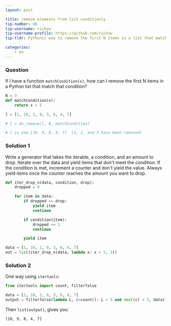 ```yaml
---
layout: post

title: remove elements from list conditionly
tip-number: 46
tip-username: richzw
tip-username-profile: https://github.com/richzw
tip-tldr: Pythonic way to remove the first N items in a list that match a condition

categories:
    - en
---
```


### Question

If I have a function `matchCondition(x)`, how can I remove the first N items in a Python list that match that condition?

```python
N = 3
def matchCondition(x):
    return x < 5

l = [1, 10, 2, 9, 3, 8, 4, 7]

# l = do_remove(l, N, matchCondition)

# l is now [10, 9, 8, 4, 7]  (1, 2, and 3 have been removed)
```

### Solution 1

Write a generator that takes the iterable, a condition, and an amount to drop. Iterate over the data and yield items that don't meet
the condition. If the condition is met, increment a counter and don't yield the value. Always yield items once the counter reaches the amount you want to drop.

```python
def iter_drop_n(data, condition, drop):
    dropped = 0

    for item in data:
        if dropped >= drop:
            yield item
            continue

        if condition(item):
            dropped += 1
            continue

        yield item

data = [1, 10, 2, 9, 3, 8, 4, 7]
out = list(iter_drop_n(data, lambda x: x < 5, 3))
```

### Solution 2

One way using `itertools`:

```python
from itertools import count, filterfalse

data = [1, 10, 2, 9, 3, 8, 4, 7]
output = filterfalse(lambda L, c=count(): L < 5 and next(c) < 3, data)
```

Then `list(output)`, gives you:

```
[10, 9, 8, 4, 7]
```
